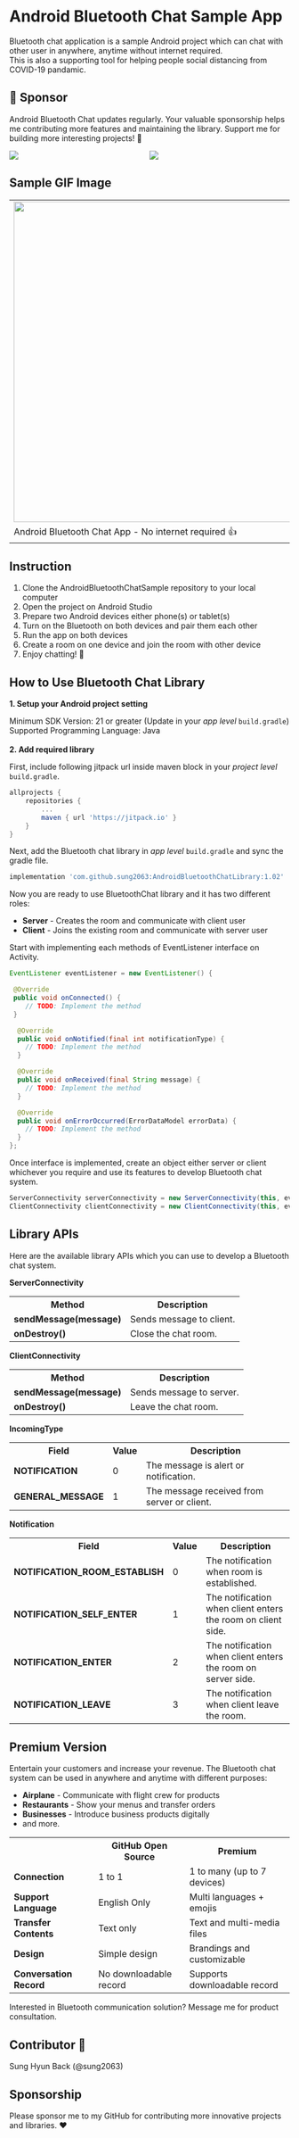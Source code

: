 # Android Bluetooth Chat Sample App

Bluetooth chat application is a sample Android project which can chat with other user in anywhere, anytime without internet required.</br>
This is also a supporting tool for helping people social distancing from COVID-19 pandamic.

## 💖 Sponsor

Android Bluetooth Chat updates regularly. Your valuable sponsorship helps me contributing more features and maintaining the library. Support me for building more interesting projects! 💜

<div align="center">
<a href="https://github.com/sponsors/sung2063"><img src="https://img.shields.io/badge/sponsor-30363D?style=for-the-badge&logo=GitHub-Sponsors&logoColor=#white" style="float: left" /></a>
<a href="https://www.paypal.com/donate?business=sunghyunb1991%40gmail.com&item_name=GitHub+Open+Source+Project+Sponsorship&currency_code=USD"><img src="https://img.shields.io/badge/PayPal-00457C?style=for-the-badge&logo=paypal&logoColor=white" /></a>
</div>
 
## Sample GIF Image

<center>
  <table>
    <tr style="border-collapse: collapse;">
      <td><img src="gifs/sample_gif.gif" width="575" /></td>
    </tr>
    <tr>
      <td>Android Bluetooth Chat App - No internet required 👍</td>
    </tr>
   </table>
 </center>


## Instruction

1) Clone the AndroidBluetoothChatSample repository to your local computer
2) Open the project on Android Studio
3) Prepare two Android devices either phone(s) or tablet(s)
4) Turn on the Bluetooth on both devices and pair them each other
5) Run the app on both devices
6) Create a room on one device and join the room with other device
7) Enjoy chatting! 💬

## How to Use Bluetooth Chat Library

<b>1. Setup your Android project setting</b>

Minimum SDK Version: 21 or greater (Update in your <i>app level</i> `build.gradle`)<br/>
Supported Programming Language: Java
<br/><br/>
<b>2. Add required library</b>

First, include following jitpack url inside maven block in your <i>project level</i> `build.gradle`.
```gradle
allprojects {
    repositories {
        ...
        maven { url 'https://jitpack.io' }
    }
}
```

Next, add the Bluetooth chat library in <i>app level</i> `build.gradle` and sync the gradle file. 
```gradle
implementation 'com.github.sung2063:AndroidBluetoothChatLibrary:1.02'
```

Now you are ready to use BluetoothChat library and it has two different roles: 
<ul>
 <li><b>Server</b> - Creates the room and communicate with client user</li>
 <li><b>Client</b> - Joins the existing room and communicate with server user</li>
</ul>

Start with implementing each methods of EventListener interface on Activity.
```java
EventListener eventListener = new EventListener() {

 @Override
 public void onConnected() {
    // TODO: Implement the method
 }

  @Override
  public void onNotified(final int notificationType) {
    // TODO: Implement the method
  }

  @Override
  public void onReceived(final String message) {
    // TODO: Implement the method
  }

  @Override
  public void onErrorOccurred(ErrorDataModel errorData) {
    // TODO: Implement the method
  }
};
```

Once interface is implemented, create an object either server or client whichever you require and use its features to develop Bluetooth chat system.
```java
ServerConnectivity serverConnectivity = new ServerConnectivity(this, eventListener);      // Create a server object
ClientConnectivity clientConnectivity = new ClientConnectivity(this, eventListener);      // Create a client object
```

## Library APIs

Here are the available library APIs which you can use to develop a Bluetooth chat system.

<b>ServerConnectivity</b>

<center>
  <table>
    <tr>
      <th><b>Method</b></th>
      <th><b>Description</b></th>
    </tr>
    <tr>
      <td><b>sendMessage(message)</b></td>
      <td>Sends message to client.</td>
    </tr>
    <tr>
      <td><b>onDestroy()</b></td>
      <td>Close the chat room.</td>
    </tr>
   </table>
 </center>
 
<b>ClientConnectivity</b>

<center>
  <table>
    <tr>
      <th><b>Method</b></th>
      <th><b>Description</b></th>
    </tr>
    <tr>
      <td><b>sendMessage(message)</b></td>
      <td>Sends message to server.</td>
    </tr>
    <tr>
      <td><b>onDestroy()</b></td>
      <td>Leave the chat room.</td>
    </tr>
   </table>
 </center>
 
<b>IncomingType</b>
 
 <center>
  <table>
    <tr>
      <th><b>Field</b></th>
      <th><b>Value</b></th>
      <th><b>Description</b></th>
    </tr>
    <tr>
      <td><b>NOTIFICATION</b></td>
      <td>0</td>
      <td>The message is alert or notification.</td>
    </tr>
    <tr>
      <td><b>GENERAL_MESSAGE</b></td>
      <td>1</td>
      <td>The message received from server or client.</td>
    </tr>
   </table>
 </center>
 
<b>Notification</b>
 
 <center>
  <table>
    <tr>
     <th><b>Field</b></th>
      <th><b>Value</b></th>
      <th><b>Description</b></th>
    </tr>
    <tr>
      <td><b>NOTIFICATION_ROOM_ESTABLISH</b></td>
      <td>0</td>
      <td>The notification when room is established.</td>
    </tr>
    <tr>
      <td><b>NOTIFICATION_SELF_ENTER</b></td>
      <td>1</td>
      <td>The notification when client enters the room on client side.</td>
    </tr>
    <tr>
      <td><b>NOTIFICATION_ENTER</b></td>
      <td>2</td>
      <td>The notification when client enters the room on server side.</td>
    </tr>
    <tr>
      <td><b>NOTIFICATION_LEAVE</b></td>
      <td>3</td>
      <td>The notification when client leave the room.</td>
    </tr>
   </table>
 </center>
 
 ## Premium Version
 
 Entertain your customers and increase your revenue.
 The Bluetooth chat system can be used in anywhere and anytime with different purposes:
 <ul>
 <li><b>Airplane</b> - Communicate with flight crew for products</li>
 <li><b>Restaurants</b> - Show your menus and transfer orders</li>
 <li><b>Businesses</b> - Introduce business products digitally</li>
 <li>and more.</li>
 </ul>
 
 <center>
  <table>
    <tr>
     <th></th>
     <th><b>GitHub Open Source</b></th>
     <th><b>Premium</b></th>
    </tr>
    <tr>
      <td><b>Connection</b></td>
      <td>1 to 1</td>
      <td>1 to many (up to 7 devices)</td>
    </tr>
    <tr>
      <td><b>Support Language</b></td>
      <td>English Only</td>
      <td>Multi languages + emojis</td>
    </tr>
    <tr>
      <td><b>Transfer Contents</b></td>
      <td>Text only</td>
      <td>Text and multi-media files</td>
    </tr>
    <tr>
      <td><b>Design</b></td>
      <td>Simple design</td>
      <td>Brandings and customizable</td>
    </tr>
    <tr>
      <td><b>Conversation Record</b></td>
      <td>No downloadable record</td>
      <td>Supports downloadable record</td>
    </tr>
   </table>
 </center>
 
 Interested in Bluetooth communication solution? Message me for product consultation.
 
 ## Contributor 🌟
 
 Sung Hyun Back (@sung2063)
 
 ## Sponsorship
 
 Please sponsor me to my GitHub for contributing more innovative projects and libraries. ❤️

